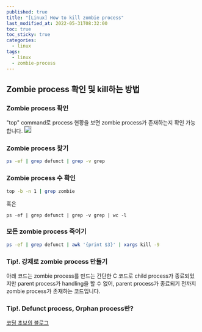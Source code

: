 ```yaml
---
published: true
title: "[Linux] How to kill zombie process"
last_modified_at: 2022-05-31T08:32:00
toc: true
toc_sticky: true
categories:
  - linux
tags:
  - linux
  - zombie-process
---
```


## Zombie process 확인 및 kill하는 방법

### Zombie process 확인
"top" command로 process 현황을 보면 zombie process가 존재하는지 확인 가능합니다.
<img src="https://user-images.githubusercontent.com/90759236/167793338-8092812b-6d91-44f6-a86e-02aca9b6ec90.png" style="border: 1px solid grey">

### Zombie process 찾기
```sh
ps -ef | grep defunct | grep -v grep
```

### Zombie process 수 확인
```sh
top -b -n 1 | grep zombie
```
혹은
```
ps -ef | grep defunct | grep -v grep | wc -l
```

### 모든 zombie process 죽이기
```sh
ps -ef | grep defunct | awk '{print $3}' | xargs kill -9
```

### Tip!. 강제로 zombie process 만들기
아래 코드는 zombie process를 만드는 간단한 C 코드로 child process가 종료되었지만 parent process가 handling을 할 수 없어, parent process가 종료되기 전까지 zombie process가 존재하는 코드입니다.
<script src="https://gist.github.com/ynlee1/841b136bbbe1f7677e3369237c77fffe.js"></script>

### Tip!. Defunct process, Orphan process란?
[코딩 초보의 블로그](https://coding-chobo.tistory.com/56)

